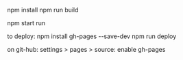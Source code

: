 npm install
npm run build

npm start run

to deploy:
npm install gh-pages --save-dev
npm run deploy


on git-hub:
settings > pages > source: enable gh-pages